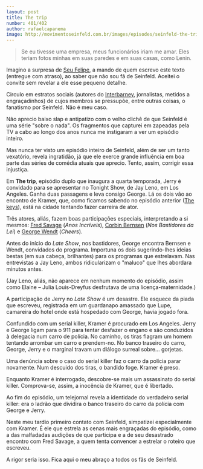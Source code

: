 ```yaml
---
layout: post
title: The trip
number: 401/402
author: rafaelcapanema
image: http://movimentoseinfeld.com.br/images/episodes/seinfeld-the-trip.jpg
---
```


> Se eu tivesse uma empresa, meus funcionários iriam me amar. Eles teriam fotos minhas em suas paredes e em suas casas, como Lenin.

Imagino a surpresa de <a title="Seu Felipe" href="http://seufelipe.com.br/">Seu Felipe</a>, a mando de quem escrevo este texto (entregue com atraso), ao saber que não sou fã de Seinfeld. Aceitei o convite sem revelar a ele esse pequeno detalhe.

Circulo em estratos sociais (autores do <a title="Interbarney" href="http://interbarney.com/">Interbarney</a>, jornalistas, metidos a engraçadinhos) de cujos membros se pressupõe, entre outras coisas, o fanatismo por Seinfeld. Não é meu caso.

Não aprecio baixo slap e antipatizo com o velho clichê de que Seinfeld é uma série "sobre o nada". Os fragmentos que capturei em zapeadas pela TV a cabo ao longo dos anos nunca me instigaram a ver um episódio inteiro.

Mas nunca ter visto um episódio inteiro de Seinfeld, além de ser um tanto vexatório, revela ingratidão, já que ele exerce grande influência em boa parte das séries de comédia atuais que aprecio. Tento, assim, corrigir essa injustiça.

Em **The trip**, episódio duplo que inaugura a quarta temporada, Jerry é convidado para se apresentar no Tonight Show, de Jay Leno, em Los Angeles. Ganha duas passagens e leva consigo George. Lá os dois vão ao encontro de Kramer, que, como ficamos sabendo no episódio anterior (<a title="The keys" href="http://movimentoseinfeld.com.br/the-keys.html">The keys</a>), está na cidade tentando fazer carreira de ator.

Três atores, aliás, fazem boas participações especiais, interpretando a si mesmos: <a title="Fred Savage" href="http://en.wikipedia.org/wiki/Fred_Savage">Fred Savage</a> (*Anos Incríveis*), <a href="http://en.wikipedia.org/wiki/Corbin_Bernsen">Corbin Bernsen</a> (*Nos Bastidores da Lei*) e <a href="http://en.wikipedia.org/wiki/George_Wendt">George Wendt</a> (*Cheers*).

Antes do início do *Late Show*, nos bastidores, George encontra Bernsen e Wendt, convidados do programa. Importuna os dois sugerindo-lhes ideias bestas (em sua cabeça, brilhantes) para os programas que estrelavam. Nas entrevistas a Jay Leno, ambos ridicularizam o "maluco" que lhes abordara minutos antes.

(Jay Leno, aliás, não aparece em nenhum momento do episódio, assim como Elaine – Julia Louis-Dreyfus desfrutava de uma licença-maternidade.)

A participação de Jerry no *Late Show* é um desastre. Ele esquece da piada que escreveu, registrada em um guardanapo amassado que Lupe, camareira do hotel onde está hospedado com George, havia jogado fora.

Confundido com um serial killer, Kramer é procurado em Los Angeles. Jerry e George ligam para o 911 para tentar desfazer o engano e são conduzidos à delegacia num carro de polícia. No caminho, os tiras flagram um homem tentando arrombar um carro e prendem-no. No banco traseiro do carro, George, Jerry e o marginal travam um diálogo surreal sobre... gorjetas.

Uma denúncia sobre o caso do serial killer faz o carro da polícia parar novamente. Num descuido dos tiras, o bandido foge. Kramer é preso.

Enquanto Kramer é interrogado, descobre-se mais um assassinato do serial killer. Comprova-se, assim, a inocência de Kramer, que é libertado.

Ao fim do episódio, um telejornal revela a identidade do verdadeiro serial killer: era o ladrão que dividira o banco traseiro do carro da polícia com George e Jerry.

Neste meu tardio primeiro contato com Seinfeld, simpatizei especialmente com Kramer. É ele que estrela as cenas mais engraçadas do episódio, como a das malfadadas audições de que participa e a de seu desastrado encontro com Fred Savage, a quem tenta convencer a estrelar o roteiro que escreveu.

A rigor seria isso. Fica aqui o meu abraço a todos os fãs de Seinfeld.